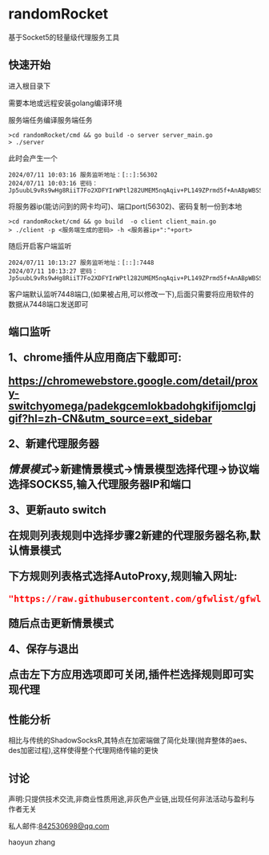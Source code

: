 # randomRocket

基于Socket5的轻量级代理服务工具

## 快速开始

进入根目录下

需要本地或远程安装golang编译环境

服务端任务编译服务端任务

```shell
>cd randomRocket/cmd && go build -o server server_main.go
> ./server
```

此时会产生一个

```shell
2024/07/11 10:03:16 服务监听地址：[::]:56302
2024/07/11 10:03:16 密码：
Jp5uubL9vRs9wHg8RiiT7Fo2XDFYIrWPtl282UMEM5nqAqiv+PL149ZPrmd5f+AnABpWBSSnl4GknzUPoZhTsVvkUZArVQaAFRzl3k7fZUq/GKVZq0UyDe/BQNHJg6y4JYXw/GiO6/vPEC9jmrCb3AwWCsXMwmbzcIzKOA5sfMugvsgdLPHtw/bao4pHP7dfls5NYXdJ54YL+SMSBx6inSEBzfq6iJVyA0j06Omzrd0Jc9Vk29I6h5JSgmrEXtMt9xdX7ip64RFv2BOqqcZEtDR7cWBLLlScCKb+UBlM1EHQ/xTibXW7xzcflCAwaZEpdnSJYot+QtfmjX07Pms5hA==
```

将服务器ip(能访问到的网卡均可)、端口port(56302)、密码复制一份到本地

```shell
>cd randomRocket/cmd && go build  -o client client_main.go 
> ./client -p <服务端生成的密码> -h <服务器ip+":"+port>
```

随后开启客户端监听

```shell
2024/07/11 10:13:27 服务监听地址：[::]:7448
2024/07/11 10:13:27 密码：
Jp5uubL9vRs9wHg8RiiT7Fo2XDFYIrWPtl282UMEM5nqAqiv+PL149ZPrmd5f+AnABpWBSSnl4GknzUPoZhTsVvkUZArVQaAFRzl3k7fZUq/GKVZq0UyDe/BQNHJg6y4JYXw/GiO6/vPEC9jmrCb3AwWCsXMwmbzcIzKOA5sfMugvsgdLPHtw/bao4pHP7dfls5NYXdJ54YL+SMSBx6inSEBzfq6iJVyA0j06Omzrd0Jc9Vk29I6h5JSgmrEXtMt9xdX7ip64RFv2BOqqcZEtDR7cWBLLlScCKb+UBlM1EHQ/xTibXW7xzcflCAwaZEpdnSJYot+QtfmjX07Pms5hA==
```

客户端默认监听7448端口,(如果被占用,可以修改一下),后面只需要将应用软件的数据从7448端口发送即可

<h2/>端口监听

**1、chrome插件从应用商店下载即可:**

https://chromewebstore.google.com/detail/proxy-switchyomega/padekgcemlokbadohgkifijomclgjgif?hl=zh-CN&utm_source=ext_sidebar

**2、新建代理服务器**

*情景模式*->新建情景模式->情景模型选择代理->协议端选择SOCKS5,输入代理服务器IP和端口

**3、更新auto switch**

在规则列表规则中选择**步骤2**新建的代理服务器名称,默认情景模式

下方规则列表格式选择AutoProxy,规则输入网址:

```json
"https://raw.githubusercontent.com/gfwlist/gfwlist/master/gfwlist.txt"
```

随后点击更新情景模式

**4、保存与退出**

点击左下方应用选项即可关闭,插件栏选择规则即可实现代理

## 性能分析

相比与传统的ShadowSocksR,其特点在加密端做了简化处理(抛弃整体的aes、des加密过程),这样使得整个代理网络传输的更快

## 讨论

声明:只提供技术交流,非商业性质用途,非灰色产业链,出现任何非法活动与盈利与作者无关

私人邮件:842530698@qq.com

haoyun zhang